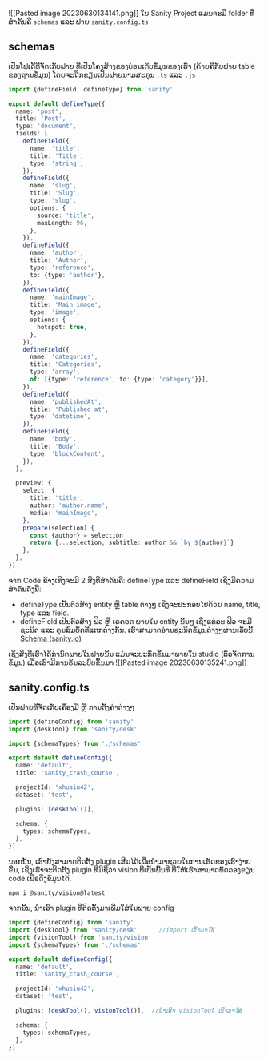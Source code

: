 ![[Pasted image 20230630134141.png]]
ໃນ Sanity Project ແມ່ນຈະມີ folder ທີ່ສຳຄັນຄື `schemas` ແລະ ຟາຍ `sanity.config.ts`
## schemas
ເປັນໂຟເດີ້ທີ່ຈັດເກັບຟາຍ ທີ່ເປັນໂຄງສ້າງຂອງບ່ອນເກັບຂໍ້ມູນຂອງເຮົາ (ຄ້າຍຄືກັບຟາຍ table ຂອງຖານຂໍ້ມູນ) ໂດຍຈະຖືກຂຽນເປັນຟາຍນາມສະກຸນ `.ts` ແລະ `.js`

```ts
import {defineField, defineType} from 'sanity'

export default defineType({
  name: 'post',
  title: 'Post',
  type: 'document',
  fields: [
    defineField({
      name: 'title',
      title: 'Title',
      type: 'string',
    }),
    defineField({
      name: 'slug',
      title: 'Slug',
      type: 'slug',
      options: {
        source: 'title',
        maxLength: 96,
      },
    }),
    defineField({
      name: 'author',
      title: 'Author',
      type: 'reference',
      to: {type: 'author'},
    }),
    defineField({
      name: 'mainImage',
      title: 'Main image',
      type: 'image',
      options: {
        hotspot: true,
      },
    }),
    defineField({
      name: 'categories',
      title: 'Categories',
      type: 'array',
      of: [{type: 'reference', to: {type: 'category'}}],
    }),
    defineField({
      name: 'publishedAt',
      title: 'Published at',
      type: 'datetime',
    }),
    defineField({
      name: 'body',
      title: 'Body',
      type: 'blockContent',
    }),
  ],

  preview: {
    select: {
      title: 'title',
      author: 'author.name',
      media: 'mainImage',
    },
    prepare(selection) {
      const {author} = selection
      return {...selection, subtitle: author && `by ${author}`}
    },
  },
})

```
ຈາກ Code ຂ້າງເທິງຈະມີ 2 ສິ່ງທີ່ສຳຄັນຄື: defineType ແລະ defineField ເຊິ່ງມີຄວາມສຳຄັນດັ່ງນີ້:
- defineType ເປັນຕົວສ້າງ entity ຫຼື table ຕ່າງໆ ເຊິ່ງຈະປະກອບໄປດ້ວຍ name, title, type ແລະ field.
- defineField ເປັນຕົວສ້າງ ຟິວ ຫຼື ເຣຄອດ ພາຍໃນ entity ນັ້ນໆ ເຊິ່ງແຕ່ລະ ຟິວ ຈະມີຊະນິດ ແລະ ຄຸນສົມບັດທີ່ແຕກຕ່າງກັນ.
ເຮົາສາມາດອ່ານຊະນິດຂໍ້ມູນຕ່າງໆຜ່ານເວັບນີ້: [Schema (sanity.io)](https://www.sanity.io/docs/schema-types#types-8137822cbda1)

ເຊິ່ງສິ່ງທີ່ເຮົາໄດ້ກຳນົດພາຍໃນຟາຍນັ້ນ ແມ່ນຈະປະກົດຂຶ້ນມາພາຍໃນ studio (ຕົວຈັດການຂໍ້ມູນ) ເມື່ອເຮົາມີການຣັນລະບົບຂຶ້ນມາ
![[Pasted image 20230630135241.png]]
## sanity.config.ts
ເປັນຟາຍທີ່ຈັດເກັບເຄື່ອງມື ຫຼື ການຕັ້ງຄ່າຕ່າງໆ

```ts
import {defineConfig} from 'sanity'
import {deskTool} from 'sanity/desk'

import {schemaTypes} from './schemas'

export default defineConfig({
  name: 'default',
  title: 'sanity_crash_course',

  projectId: 'xhusiu42',
  dataset: 'test',

  plugins: [deskTool()],

  schema: {
    types: schemaTypes,
  },
})

```

ນອກນັ້ນ, ເຮົາຍັງສາມາດຕິດຕັ້ງ plugin ເສີມໄດ້ເພື່ອນຳມາຊ່ວຍໃນການເຮັດຂອງເຮົາງ່າຍຂຶ້ນ, ເຊິ່ງເຮົາຈະຕິດຕັ້ງ plugin ທີ່ມີຊື່ວ່າ vision ທີ່ເປັນພື້ນທີ່ ທີ່ໃຫ້ເຮົາສາມາດທົດລອງຂຽນ code ເພື່ອດຶງຂໍ້ມູນໄດ້.

```shell
npm i @sanity/vision@latest
```

ຈາກນັ້ນ,​ ນຳເອົາ plugin ທີ່ຕິດຕັ້ງມາເພີ່ມໃສ່ໃນຟາຍ config

```ts
import {defineConfig} from 'sanity'
import {deskTool} from 'sanity/desk'      //import ເຂົ້າມາໃຊ້
import {visionTool} from 'sanity/vision'
import {schemaTypes} from './schemas'

export default defineConfig({
  name: 'default',
  title: 'sanity_crash_course',

  projectId: 'xhusiu42',
  dataset: 'test',

  plugins: [deskTool(), visionTool()],  //ນຳເອົາ visionTool ເຂົ້າມາໃສ່

  schema: {
    types: schemaTypes,
  },
})

```